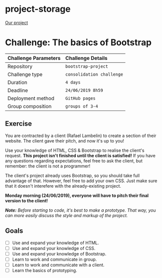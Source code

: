 # project-storage

[Our project](https://benduwe.github.io/learning-html-and-CSS/07.project-storage/)

# Challenge: The basics of Bootstrap

|Challenge Parameters  |Challenge Details              |
|:---------------------|:------------------------------|
|Repository            |`bootstrap-project`            |
|Challenge type        |`consolidation challenge`      |
|Duration              |`4 days`                       |
|Deadline              |`24/06/2019 8h59`              |
|Deployment method     |`GitHub pages`                 |
|Group composition     |`groups of 3-4`                |

## Exercise

You are contracted by a client (Rafael Lambelin) to create a section of their website. The client gave their pitch, and now it's up to you!

Use your knowledge of HTML, CSS & Bootstrap to realise the client's request. **This project isn't finished until the client is satisfied!** If you have any questions regarding expectations, feel free to ask the client, but remember: the client is not a programmer!

The client's project already uses Bootstrap, so you should take full advantage of that. However, feel free to add your own CSS. Just make sure that it doesn't interefere with the already-existing project.

**Monday morning (24/06/2019), everyone will have to pitch their final version to the client!**

_**Note:** Before starting to code, it's best to make a prototype. That way, you can more easily discuss the style and markup of the project._ 

## Goals

- [ ] Use and expand your knowledge of HTML.
- [ ] Use and expand your knowledge of CSS.
- [ ] Use and expand your knowledge of Bootstrap.
- [ ] Learn to work and communicate in group.
- [ ] Learn to work and communicate with a client.
- [ ] Learn the basics of prototyping.
